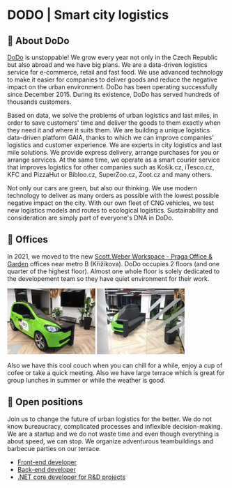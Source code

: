 # DODO | Smart city logistics



## :truck: About DoDo
[DoDo](http://idodo.cz/en/) is unstoppable! We grow every year not only in the Czech Republic but also abroad and we have big plans. We are a data-driven logistics service for e-commerce, retail and fast food. We use advanced technology to make it easier for companies to deliver goods and reduce the negative impact on the urban environment. DoDo has been operating successfully since December 2015. During its existence, DoDo has served hundreds of thousands customers. 

Based on data, we solve the problems of urban logistics and last miles, in order to save customers' time and deliver the goods to them exactly when they need it and where it suits them. We are building a unique logistics data-driven platform GAIA, thanks to which we can improve companies' logistics and customer experience. We are experts in city logistics and last mile solutions. We provide express delivery, arrange purchases for you or arrange services. At the same time, we operate as a smart courier service that improves logistics for other companies such as Košík.cz, iTesco.cz, KFC and PizzaHut or Bibloo.cz, SuperZoo.cz, Zoot.cz and many others.

Not only our cars are green, but also our thinking. We use modern technology to deliver as many orders as possible with the lowest possible negative impact on the city. With our own fleet of CNG vehicles, we test new logistics models and routes to ecological logistics. Sustainability and consideration are simply part of everyone's DNA in DoDo.

## :office: Offices
In 2021, we moved to the new [Scott.Weber Workspace - Praga Office & Garden](https://goo.gl/maps/tVbaARxErq7eEGBW9) offices near metro B (Křižíkova). DoDo occupies 2 floors (and one quarter of the highest floor). Almost one whole floor is solely dedicated to the developement team so they have quiet environment for their work.

<p float="center">
  <img src="couch_1.jpg" width="40%"/>
  <img src="couch_2.jpg" width="40%"/> 
</p>

Also we have this cool couch when you can chill for a while, enjoy a cup of cofee or take a quick meeting. Also we have large terrace which is great for group lunches in summer or while the weather is good.

## :rocket: Open positions
Join us to change the future of urban logistics for the better. We do not know bureaucracy, complicated processes and inflexible decision-making. We are a startup and we do not waste time and even though everything is about speed, we can stop. We organize adventurous teambuildings and barbecue parties on our terrace.
* [Front-end developer](https://www.pracujvdodo.cz/jobs/front-end-developer/)
* [Back-end developer](https://www.pracujvdodo.cz/jobs/net-vyvojar-ka/)
* [.NET core developer for R&D projects](https://www.pracujvdodo.cz/jobs/net-core-developer-research-and-developement/)
